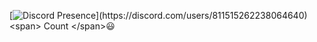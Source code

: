 [![Discord Presence](https://lanyard.cnrad.dev/api/811515262238064640?idleMessage=Sem%20atividade%20no%20momento...)](https://discord.com/users/811515262238064640)
<span> Count </span>😃
<p align="center">
 <img src="https://count.getloli.com/get/@:Warasugi-777?theme=rule34" alt="" /
</p>
